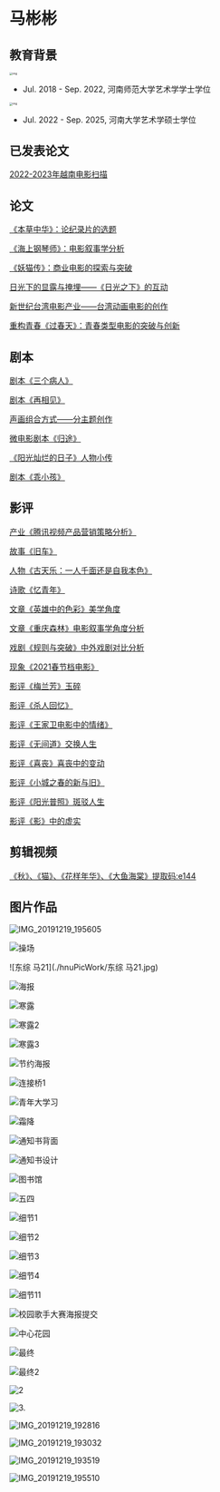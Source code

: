# 马彬彬


## 教育背景

<img src="./img/hnu.png" alt="img" style="zoom: 33%;" />

- Jul. 2018 - Sep. 2022, 河南师范大学艺术学学士学位

<img src="./img/henu.png" alt="img" style="zoom: 33%;" />

- Jul. 2022 - Sep. 2025, 河南大学艺术学硕士学位



## 已发表论文
[2022-2023年越南电影扫描](https://kns.cnki.net/kcms2/article/abstract?v=nKttgsEmyDfpGm8T8pnaXSd8R-rt4C4b-NARZgzI0x0fbMNRelJh7cIyGCPBHORBsF2DMo-Kkz2M71PC1Jw_9N5PaRygd6c6Vtarq-bAhwCH1deAQeocm4NsM6CI6MqdYhKyCzY3iqCnhp8Hs_mU4jwhW2nLRmfoqw2ZmxqSyH_25P6V53NJ0rbQcOAU7RST&uniplatform=NZKPT&language=CHS)

## 论文

 [《本草中华》：论纪录片的选题](paper\《本草中华》：论纪录片的选题.pdf) 

 [《海上钢琴师》：电影叙事学分析](paper\《海上钢琴师》：电影叙事学分析.pdf) 

 [《妖猫传》：商业电影的探索与突破](paper\《妖猫传》：商业电影的探索与突破.pdf) 

 [日光下的显露与掩埋——《日光之下》的互动](paper\日光下的显露与掩埋——《日光之下》的互动.pdf) 

 [新世纪台湾电影产业——台湾动画电影的创作](paper\新世纪台湾电影产业——台湾动画电影的创作.pdf) 

 [重构青春《过春天》：青春类型电影的突破与创新](paper\重构青春《过春天》：青春类型电影的突破与创新.pdf) 


## 剧本

 [剧本《三个病人》](./script/剧本《三个病人》.pdf) 

 [剧本《再相见》](./script/剧本《再相见》.pdf) 

 [声画组合方式——分主题创作](../script/声画方式——分主题创作.pdf) 

 [微电影剧本《归途》](../script/微电影剧本《归途》.pdf) 

 [《阳光灿烂的日子》人物小传](../script/《阳光灿烂的日子》人物小传.pdf) 

 [剧本《乖小孩》](../script/剧本《乖小孩》.pdf) 

## 影评 

 [产业《腾讯视频产品营销策略分析》](critical\产业《腾讯视频产品营销策略分析》.pdf)

 [故事《旧车》](critical\故事《旧车》.pdf) 

 [人物《古天乐：一人千面还是自我本色》](critical\人物《古天乐：一人千面还是自我本色》.pdf) 

 [诗歌《忆青年》](critical\诗歌《忆青年》.pdf) 

 [文章《英雄中的色彩》美学角度](critical\文章《英雄中的色彩》美学角度.pdf) 

 [文章《重庆森林》电影叙事学角度分析](critical\文章《重庆森林》电影叙事学角度分析.pdf) 

 [戏剧《规则与突破》中外戏剧对比分析](critical\戏剧《规则与突破》中外戏剧对比分析.pdf) 

 [现象《2021春节档电影》](critical\现象《2021春节档电影》.pdf) 

 [影评《梅兰芳》玉碎](critical\影评《梅兰芳》玉碎.pdf) 

 [影评《杀人回忆》](critical\影评《杀人回忆》.pdf) 

 [影评《王家卫电影中的情绪》](critical\影评《王家卫电影中的情绪》.pdf) 

 [影评《无间道》交换人生](critical\影评《无间道》交换人生.pdf) 

 [影评《喜丧》喜丧中的变动](critical\影评《喜丧》喜丧中的变动.pdf) 

 [影评《小城之春的新与旧》](critical\影评《小城之春的新与旧》.pdf) 

 [影评《阳光普照》斑驳人生](critical\影评《阳光普照》斑驳人生.pdf) 

 [影评《影》中的虚实](critical\影评《影》中的虚实.pdf) 

## 剪辑视频

[《秋》、《猫》、《花样年华》、《大鱼海棠》提取码:e144](https://pan.baidu.com/s/1Y67y8Bi080UiSQL-MymyGA?pwd=e144 
)

## 图片作品

![IMG_20191219_195605](./hnuPicWork/IMG_20191219_195605.jpg)

![操场](./hnuPicWork/操场.jpg)

![东综   马21](./hnuPicWork/东综   马21.jpg)

![海报](./hnuPicWork/海报.jpg)

![寒露](./hnuPicWork/寒露.jpg)

![寒露2](./hnuPicWork/寒露2.jpg)

![寒露3](./hnuPicWork/寒露3.jpg)

![节约海报](./hnuPicWork/节约海报.jpg)

![连接桥1](./hnuPicWork/连接桥1.jpg)

![青年大学习](./hnuPicWork/青年大学习.jpg)

![霜降](./hnuPicWork/霜降.jpg)

![通知书背面](./hnuPicWork/通知书背面.jpg)

![通知书设计](./hnuPicWork/通知书设计.jpg)

![图书馆](./hnuPicWork/图书馆.jpg)

![五四](./hnuPicWork/五四.jpg)

![细节1](./hnuPicWork/细节1.jpg)

![细节2](./hnuPicWork/细节2.jpg)

![细节3](./hnuPicWork/细节3.jpg)

![细节4](./hnuPicWork/细节4.jpg)

![细节11](./hnuPicWork/细节11.jpg)

![校园歌手大赛海报提交](./hnuPicWork/校园歌手大赛海报提交.jpg)

![中心花园](./hnuPicWork/中心花园.jpg)

![最终](./hnuPicWork/最终.jpg)

![最终2](./hnuPicWork/最终2.jpg)

![2](./hnuPicWork/2.jpg)

![3.](./hnuPicWork/3..jpg)

![IMG_20191219_192816](./hnuPicWork/IMG_20191219_192816.jpg)

![IMG_20191219_193032](./hnuPicWork/IMG_20191219_193032.jpg)

![IMG_20191219_193519](./hnuPicWork/IMG_20191219_193519.jpg)

![IMG_20191219_195510](./hnuPicWork/IMG_20191219_195510.jpg)

